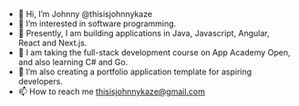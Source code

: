 - 👋 Hi, I’m Johnny @thisisjohnnykaze
- 👀 I’m interested in software programming.
- 🌱 Presently, I am building applications in Java, Javascript, Angular, React and Next.js.
- 🌱 I am taking the full-stack development course on App Academy Open, and also learning C# and Go.
- 💞️ I’m also creating a portfolio application template for aspiring developers.
- 📫 How to reach me thisisjohnnykaze@gmail.com

<!---
thisiskazejohnny/thisiskazejohnny is a ✨ special ✨ repository because its `README.md` (this file) appears on your GitHub profile.
You can click the Preview link to take a look at your changes.
--->
